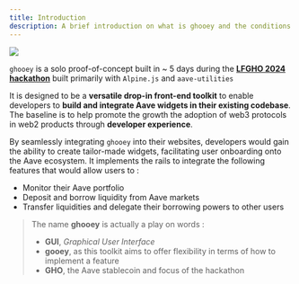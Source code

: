 ```yaml
---
title: Introduction
description: A brief introduction on what is ghooey and the conditions in which it was created
---
```


<div class="pb-8">
<img src="/logo.png" class=" mx-auto"/>
</div>

`ghooey` is a solo proof-of-concept built in ~ 5 days during the **[LFGHO 2024 hackathon](https://ethglobal.com/events/lfgho)** built primarily with `Alpine.js` and `aave-utilities`

It is designed to be a **versatile drop-in front-end toolkit** to enable developers to **build and integrate Aave widgets in their existing codebase**. The baseline is to help promote the growth the adoption of web3 protocols in web2 products through **developer experience**.

By seamlessly integrating `ghooey` into their websites, developers would gain the ability to create tailor-made widgets, facilitating user onboarding onto the Aave ecosystem. It implements the rails to integrate the following features that would allow users to :

- Monitor their Aave portfolio
- Deposit and borrow liquidity from Aave markets
- Transfer liquidities and delegate their borrowing powers to other users

> The name **ghooey** is actually a play on words :
>
> - **GUI**, _Graphical User Interface_
> - **gooey**, as this toolkit aims to offer flexibility in terms of how to implement a feature
> - **GHO**, the Aave stablecoin and focus of the hackathon
